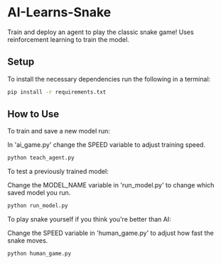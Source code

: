 # AI-Learns-Snake

Train and deploy an agent to play the classic snake game!
Uses reinforcement learning to train the model.

## Setup
To install the necessary dependencies run the following in a terminal:
```bash
pip install -r requirements.txt
```

## How to Use
To train and save a new model run:

In 'ai_game.py' change the SPEED variable to adjust training speed.
```bash
python teach_agent.py
```

To test a previously trained model:

Change the MODEL_NAME variable in 'run_model.py' to change which saved model you run.
```bash
python run_model.py
```

To play snake yourself if you think you're better than AI:

Change the SPEED variable in 'human_game.py' to adjust how fast the snake moves.
```bash
python human_game.py
```